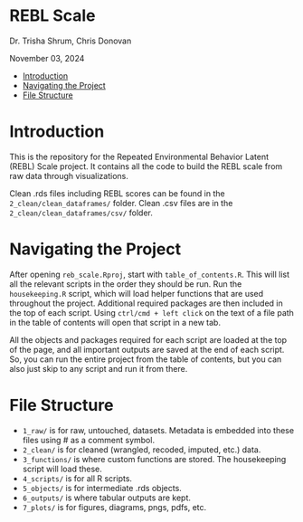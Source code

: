 REBL Scale
================
Dr. Trisha Shrum, Chris Donovan

November 03, 2024

- [Introduction](#introduction)
- [Navigating the Project](#navigating-the-project)
- [File Structure](#file-structure)

# Introduction

This is the repository for the Repeated Environmental Behavior Latent
(REBL) Scale project. It contains all the code to build the REBL scale
from raw data through visualizations.

Clean .rds files including REBL scores can be found in the
`2_clean/clean_dataframes/` folder. Clean .csv files are in the
`2_clean/clean_dataframes/csv/` folder.

# Navigating the Project

After opening `reb_scale.Rproj`, start with `table_of_contents.R`. This
will list all the relevant scripts in the order they should be run. Run
the `housekeeping.R` script, which will load helper functions that are
used throughout the project. Additional required packages are then
included in the top of each script. Using `ctrl/cmd + left click` on the
text of a file path in the table of contents will open that script in a
new tab.

All the objects and packages required for each script are loaded at the
top of the page, and all important outputs are saved at the end of each
script. So, you can run the entire project from the table of contents,
but you can also just skip to any script and run it from there.

# File Structure

- `1_raw/` is for raw, untouched, datasets. Metadata is embedded into
  these files using \# as a comment symbol.
- `2_clean/` is for cleaned (wrangled, recoded, imputed, etc.) data.
- `3_functions/` is where custom functions are stored. The housekeeping
  script will load these.
- `4_scripts/` is for all R scripts.
- `5_objects/` is for intermediate .rds objects.
- `6_outputs/` is where tabular outputs are kept.
- `7_plots/` is for figures, diagrams, pngs, pdfs, etc.
